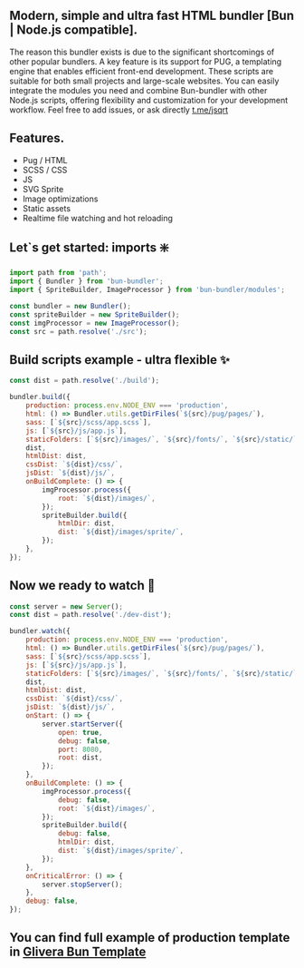 ## Modern, simple and ultra fast HTML bundler [Bun | Node.js compatible].

The reason this bundler exists is due to the significant shortcomings of other popular bundlers. 
A key feature is its support for PUG, a templating engine that enables efficient front-end development. 
These scripts are suitable for both small projects and large-scale websites. 
You can easily integrate the modules you need and combine Bun-bundler with other Node.js scripts, 
offering flexibility and customization for your development workflow.
Feel free to add issues, or ask directly <a href="https://t.me/tsqrt">t.me/jsqrt</a>

## Features.
- Pug / HTML
- SCSS / CSS
- JS
- SVG Sprite
- Image optimizations
- Static assets
- Realtime file watching and hot reloading

## Let`s get started: imports ❇️

```javascript
import path from 'path';
import { Bundler } from 'bun-bundler';
import { SpriteBuilder, ImageProcessor } from 'bun-bundler/modules';

const bundler = new Bundler();
const spriteBuilder = new SpriteBuilder();
const imgProcessor = new ImageProcessor();
const src = path.resolve('./src');
```

## Build scripts example - ultra flexible ✨

```javascript
const dist = path.resolve('./build');

bundler.build({
	production: process.env.NODE_ENV === 'production',
	html: () => Bundler.utils.getDirFiles(`${src}/pug/pages/`),
	sass: [`${src}/scss/app.scss`],
	js: [`${src}/js/app.js`],
	staticFolders: [`${src}/images/`, `${src}/fonts/`, `${src}/static/`],
	dist,
	htmlDist: dist,
	cssDist: `${dist}/css/`,
	jsDist: `${dist}/js/`,
	onBuildComplete: () => {
		imgProcessor.process({
			root: `${dist}/images/`,
		});
		spriteBuilder.build({
			htmlDir: dist,
			dist: `${dist}/images/sprite/`,
		});
	},
});
```

## Now we ready to watch 👀

```javascript
const server = new Server();
const dist = path.resolve('./dev-dist');

bundler.watch({
	production: process.env.NODE_ENV === 'production',
	html: () => Bundler.utils.getDirFiles(`${src}/pug/pages/`),
	sass: [`${src}/scss/app.scss`],
	js: [`${src}/js/app.js`],
	staticFolders: [`${src}/images/`, `${src}/fonts/`, `${src}/static/`],
	dist,
	htmlDist: dist,
	cssDist: `${dist}/css/`,
	jsDist: `${dist}/js/`,
	onStart: () => {
		server.startServer({
			open: true,
			debug: false,
			port: 8080,
			root: dist,
		});
	},
	onBuildComplete: () => {
		imgProcessor.process({
			debug: false,
			root: `${dist}/images/`,
		});
		spriteBuilder.build({
			debug: false,
			htmlDir: dist,
			dist: `${dist}/images/sprite/`,
		});
	},
	onCriticalError: () => {
		server.stopServer();
	},
	debug: false,
});
```

##

## You can find full example of production template in [Glivera Bun Template](https://github.com/glivera-team/glivera-bun-template)

##

